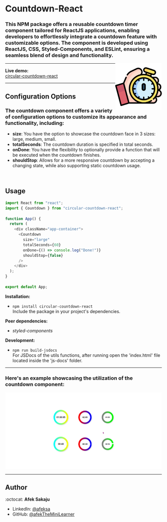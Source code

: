 # Countdown-React

### This NPM package offers a reusable countdown timer component tailored for ReactJS applications, enabling developers to effortlessly integrate a countdown feature with customizable options. The component is developed using ReactJS, CSS, Styled-Components, and ESLint, ensuring a seamless blend of design and functionality. <br />

<img src="./readme-resources/stopwatch.png" width=150px height=150px align="right">

---

**Live demo:** </br>[circular-countdown-react](https://afektheminilearner.github.io/countdown-react/)

---

## Configuration Options

### The countdown component offers a variety of configuration options to customize its appearance and functionality, including:

- **size**: You have the option to showcase the countdown face in 3 sizes: large, medium, small.
- **totalSeconds**: The countdown duration is specified in total seconds.
- **onDone**: You have the flexibility to optionally provide a function that will be executed when the countdown finishes.
- **shouldStop**: Allows for a more responsive countdown by accepting a changing state, while also supporting static countdown usage.

</br>

## Usage

```js
import React from "react";
import { Countdown } from "circular-countdown-react";

function App() {
  return (
    <div className="app-container">
      <Countdown
        size="large"
        totalSeconds={60}
        onDone={() => console.log("Done!")}
        shouldStop={false}
      />
    </div>
  );
}

export default App;
```

**Installation:**</br>

- `npm install circular-countdown-react` <br /> Include the package in your project's dependencies.

**Peer dependencies:**</br>

- _styled-components_

**Development:**</br>

- `npm run build-jsdocs`</br>For JSDocs of the utils functions, after running open the 'index.html' file located inside the 'js-docs' folder.

---

### **Here's an example showcasing the utilization of the countdown component:**

![Example-GIF](./readme-resources/countdown-gif.gif)

---

## Author

:octocat: **Afek Sakaju**

- LinkedIn: [@afeksa](https://www.linkedin.com/in/afeksa/)
- GitHub: [@afekTheMiniLearner](https://github.com/afekTheMiniLearner)
